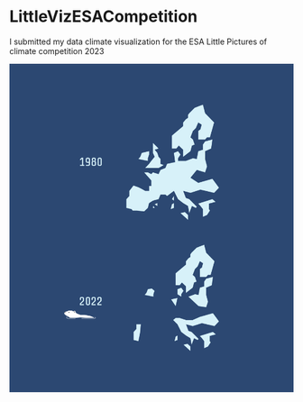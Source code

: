 # LittleVizESACompetition
I submitted my data climate visualization for the ESA Little Pictures of climate competition 2023

![DataVizIceExtent](Pablo_ESA_LittleViz.png)
